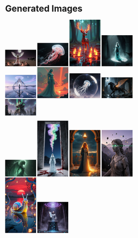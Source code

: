 # Generated Images



<img src="2025_10_29_01.webp" width="100"/> <img src="2025_10_29_02.webp" width="100"/> <img src="2025_10_29_03.webp" width="100"/> <img src="2025_10_29_04.webp" width="100"/> <img src="2025_10_29_05.webp" width="100"/> <img src="2025_10_29_06.webp" width="100"/> <img src="2025_10_29_07.webp" width="100"/> <img src="2025_10_29_08.webp" width="100"/> <img src="2025_10_29_09.webp" width="100"/>

<img src="2025_10_29_10.webp" width="100"/> <img src="2025_10_29_11.webp" width="100"/> <img src="2025_10_29_12.webp" width="100"/> <img src="2025_10_29_13.webp" width="100"/> <img src="2025_10_29_14.webp" width="100"/> <img src="2025_10_29_15.webp" width="100"/>
